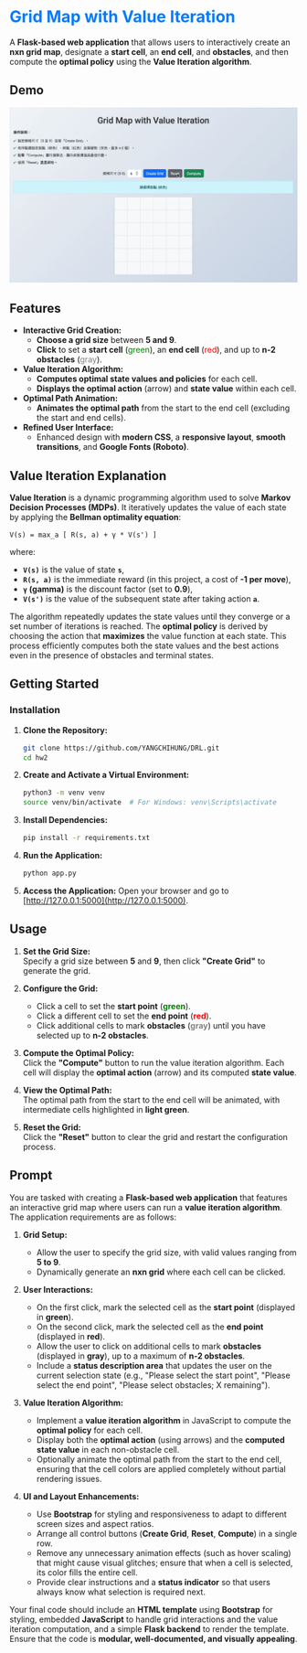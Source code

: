 # <span style="color: #007BFF; font-weight: bold;">Grid Map with Value Iteration</span>

A **Flask-based web application** that allows users to interactively create an **nxn grid map**, designate a **start cell**, an **end cell**, and **obstacles**, and then compute the **optimal policy** using the **Value Iteration algorithm**.

## Demo
![Demo](static/demo.gif)

## Features

- **Interactive Grid Creation:**
  - **Choose a grid size** between **5 and 9**.
  - **Click** to set a **start cell** (<span style="color: green;">green</span>), an **end cell** (<span style="color: red;">red</span>), and up to **n-2 obstacles** (<span style="color: gray;">gray</span>).
- **Value Iteration Algorithm:**
  - **Computes optimal state values and policies** for each cell.
  - **Displays the optimal action** (arrow) and **state value** within each cell.
- **Optimal Path Animation:**
  - **Animates the optimal path** from the start to the end cell (excluding the start and end cells).
- **Refined User Interface:**
  - Enhanced design with **modern CSS**, a **responsive layout**, **smooth transitions**, and **Google Fonts (Roboto)**.

## Value Iteration Explanation

**Value Iteration** is a dynamic programming algorithm used to solve **Markov Decision Processes (MDPs)**. It iteratively updates the value of each state by applying the **Bellman optimality equation**:

```
V(s) = max_a [ R(s, a) + γ * V(s') ]
```

where:
- **`V(s)`** is the value of state **`s`**,
- **`R(s, a)`** is the immediate reward (in this project, a cost of **-1 per move**),
- **`γ` (gamma)** is the discount factor (set to **0.9**),
- **`V(s')`** is the value of the subsequent state after taking action **`a`**.

The algorithm repeatedly updates the state values until they converge or a set number of iterations is reached. The **optimal policy** is derived by choosing the action that **maximizes** the value function at each state. This process efficiently computes both the state values and the best actions even in the presence of obstacles and terminal states.

## Getting Started

### Installation

1. **Clone the Repository:**
   ```bash
   git clone https://github.com/YANGCHIHUNG/DRL.git
   cd hw2
   ```
2. **Create and Activate a Virtual Environment:**
   ```bash
   python3 -m venv venv
   source venv/bin/activate  # For Windows: venv\Scripts\activate
   ```
3. **Install Dependencies:**
   ```bash
   pip install -r requirements.txt
   ```
4. **Run the Application:**
   ```bash
   python app.py
   ```
5. **Access the Application:**
   Open your browser and go to [http://127.0.0.1:5000](http://127.0.0.1:5000).

## Usage

1. **Set the Grid Size:**  
   Specify a grid size between **5** and **9**, then click **"Create Grid"** to generate the grid.

2. **Configure the Grid:**  
   - Click a cell to set the **start point** (<span style="color: green; font-weight: bold;">green</span>).  
   - Click a different cell to set the **end point** (<span style="color: red; font-weight: bold;">red</span>).  
   - Click additional cells to mark **obstacles** (<span style="color: gray; font-weight: bold;">gray</span>) until you have selected up to **n-2 obstacles**.

3. **Compute the Optimal Policy:**  
   Click the **"Compute"** button to run the value iteration algorithm. Each cell will display the **optimal action** (arrow) and its computed **state value**.

4. **View the Optimal Path:**  
   The optimal path from the start to the end cell will be animated, with intermediate cells highlighted in **light green**.

5. **Reset the Grid:**  
   Click the **"Reset"** button to clear the grid and restart the configuration process.

## Prompt

You are tasked with creating a **Flask-based web application** that features an interactive grid map where users can run a **value iteration algorithm**. The application requirements are as follows:

1. **Grid Setup:**
   - Allow the user to specify the grid size, with valid values ranging from **5 to 9**.
   - Dynamically generate an **nxn grid** where each cell can be clicked.

2. **User Interactions:**
   - On the first click, mark the selected cell as the **start point** (displayed in **green**).
   - On the second click, mark the selected cell as the **end point** (displayed in **red**).
   - Allow the user to click on additional cells to mark **obstacles** (displayed in **gray**), up to a maximum of **n-2 obstacles**.
   - Include a **status description area** that updates the user on the current selection state (e.g., "Please select the start point", "Please select the end point", "Please select obstacles; X remaining").

3. **Value Iteration Algorithm:**
   - Implement a **value iteration algorithm** in JavaScript to compute the **optimal policy** for each cell.
   - Display both the **optimal action** (using arrows) and the **computed state value** in each non-obstacle cell.
   - Optionally animate the optimal path from the start to the end cell, ensuring that the cell colors are applied completely without partial rendering issues.

4. **UI and Layout Enhancements:**
   - Use **Bootstrap** for styling and responsiveness to adapt to different screen sizes and aspect ratios.
   - Arrange all control buttons (**Create Grid**, **Reset**, **Compute**) in a single row.
   - Remove any unnecessary animation effects (such as hover scaling) that might cause visual glitches; ensure that when a cell is selected, its color fills the entire cell.
   - Provide clear instructions and a **status indicator** so that users always know what selection is required next.

Your final code should include an **HTML template** using **Bootstrap** for styling, embedded **JavaScript** to handle grid interactions and the value iteration computation, and a simple **Flask backend** to render the template. Ensure that the code is **modular, well-documented, and visually appealing**.
